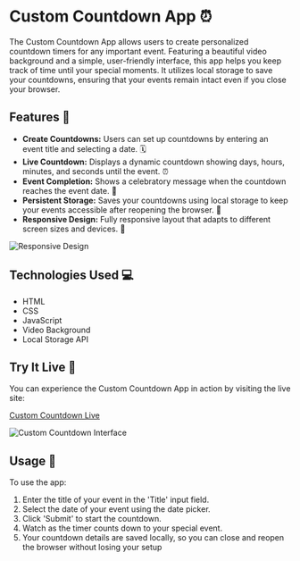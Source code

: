 # Custom Countdown App ⏰

The Custom Countdown App allows users to create personalized countdown timers for any important event. Featuring a beautiful video background and a simple, user-friendly interface, this app helps you keep track of time until your special moments. It utilizes local storage to save your countdowns, ensuring that your events remain intact even if you close your browser.

## Features 🌟

- **Create Countdowns:** Users can set up countdowns by entering an event title and selecting a date. 🗓️
- **Live Countdown:** Displays a dynamic countdown showing days, hours, minutes, and seconds until the event. ⏰
- **Event Completion:** Shows a celebratory message when the countdown reaches the event date. 🎉
- **Persistent Storage:** Saves your countdowns using local storage to keep your events accessible after reopening the browser. 💾
- **Responsive Design:** Fully responsive layout that adapts to different screen sizes and devices. 📱

![Responsive Design](https://github.com/DivorcedLance/custom-countdown/assets/104219610/8d802f83-8dea-4a91-b2d3-a85978fe15e8)

## Technologies Used 💻

- HTML
- CSS
- JavaScript
- Video Background
- Local Storage API

## Try It Live 🚀

You can experience the Custom Countdown App in action by visiting the live site:

[Custom Countdown Live](https://divorcedlance.github.io/custom-countdown/)

![Custom Countdown Interface](https://github.com/DivorcedLance/custom-countdown/assets/104219610/198b2513-8a1f-467d-88ae-cc84623d9372)

## Usage 🚀

To use the app:
1. Enter the title of your event in the 'Title' input field.
2. Select the date of your event using the date picker.
3. Click 'Submit' to start the countdown.
4. Watch as the timer counts down to your special event.
5. Your countdown details are saved locally, so you can close and reopen the browser without losing your setup
